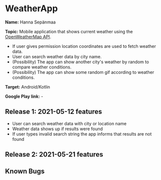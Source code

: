 # WeatherApp

**Name:** Hanna Sepänmaa

**Topic:** Mobile application that shows current weather using the [OpenWeatherMap API](https://openweathermap.org/api).

- If user gives permission location coordinates are used to fetch weather data.
- User can search weather data by city name.
- (Possibility) The app can show another city's weather by random to compare weather conditions.
- (Possibility) The app can show some random gif according to weather conditions.

**Target:** Android/Kotlin

**Google Play link:** -

## Release 1: 2021-05-12 features

- User can search weather data with city or location name
- Weather data shows up if results were found
- If user types invalid search string the app informs that results are not found

## Release 2: 2021-05-21 features

## Known Bugs

